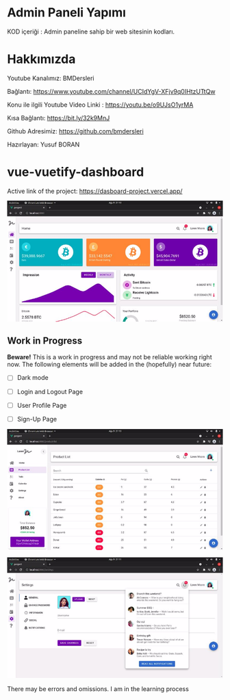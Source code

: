 # Admin Paneli Yapımı


KOD içeriği : Admin paneline sahip bir web sitesinin kodları.



# Hakkımızda

Youtube Kanalımız: BMDersleri

Bağlantı: https://www.youtube.com/channel/UCIdYgV-XFjv9q0IHtzUTtQw

Konu ile ilgili Youtube Video Linki : https://youtu.be/o9UJsO1yrMA

Kısa Bağlantı: https://bit.ly/32k9MnJ

Github Adresimiz: https://github.com/bmdersleri

Hazırlayan: Yusuf BORAN



# vue-vuetify-dashboard

Active link of the project:  https://dasboard-project.vercel.app/ 

![Dashboard Image](https://github.com/ysfbrn/Dasboard-Project/blob/main/src/screenshots/home.jpg)

## Work in Progress
**Beware!** This is a work in progress and may not be reliable working right now. The following elements will be added in the (hopefully) near future:
- [ ] Dark mode
- [ ] Login and Logout Page
- [ ] User Profile Page 
- [ ] Sign-Up Page



![Dashboard Image](https://github.com/ysfbrn/Dasboard-Project/blob/main/src/screenshots/list.jpg)



![Dashboard Image](https://github.com/ysfbrn/Dasboard-Project/blob/main/src/screenshots/setting.jpg)




There may be errors and omissions. I am in the learning process
